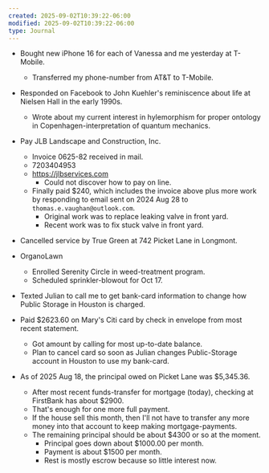 ```yaml
---
created: 2025-09-02T10:39:22-06:00
modified: 2025-09-02T10:39:22-06:00
type: Journal
---
```


- Bought new iPhone 16 for each of Vanessa
  and me yesterday at T-Mobile.
  - Transferred my phone-number from AT&T to
    T-Mobile.

- Responded on Facebook to John Kuehler's
  reminiscence about life at Nielsen Hall in
  the early 1990s.
  - Wrote about my current interest in
    hylemorphism for proper ontology in
    Copenhagen-interpretation of quantum
    mechanics.

- Pay JLB Landscape and Construction, Inc.
  - Invoice 0625-82 received in mail.
  - 7203404953
  - https://jlbservices.com
    - Could not discover how to pay on line.
  - Finally paid $240, which includes the
    invoice above plus more work by
    responding to email sent on 2024 Aug 28
    to `thomas.e.vaughan@outlook.com`.
    - Original work was to replace leaking
      valve in front yard.
    - Recent work was to fix stuck valve in
      front yard.

- Cancelled service by True Green at 742
  Picket Lane in Longmont.

- OrganoLawn
  - Enrolled Serenity Circle in
    weed-treatment program.
  - Scheduled sprinkler-blowout for Oct 17.

- Texted Julian to call me to get bank-card
  information to change how Public Storage
  in Houston is charged.

- Paid $2623.60 on Mary's Citi card by check
  in envelope from most recent statement.
  - Got amount by calling for most
    up-to-date balance.
  - Plan to cancel card so soon as Julian
    changes Public-Storage account in
    Houston to use my bank-card.

- As of 2025 Aug 18, the principal owed on
  Picket Lane was $5,345.36.
  - After most recent funds-transfer for
    mortgage (today), checking at FirstBank
    has about $2900.
  - That's enough for one more full payment.
  - If the house sell this month, then I'll
    not have to transfer any more money into
    that account to keep making
    mortgage-payments.
  - The remaining principal should be about
    $4300 or so at the moment.
    - Principal goes down about $1000.00 per
      month.
    - Payment is about $1500 per month.
    - Rest is mostly escrow because so
      little interest now.

<!-- EOF -->

<!-- EOF -->

